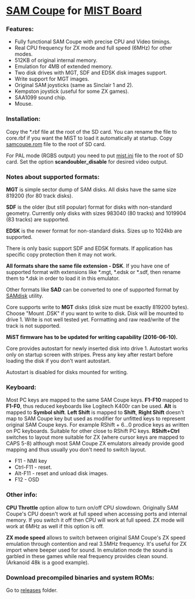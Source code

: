 # [SAM Coupe](https://en.wikipedia.org/wiki/SAM_Coup%C3%A9) for [MIST Board](https://github.com/mist-devel/mist-board/wiki)

### Features:
- Fully functional SAM Coupe with precise CPU and Video timings.
- Real CPU frequency for ZX mode and full speed (6MHz) for other modes.
- 512KB of original internal memory.
- Emulation for 4MB of extended memory.
- Two disk drives with MGT, SDF and EDSK disk images support.
- Write support for MGT images.
- Original SAM joysticks (same as Sinclair 1 and 2).
- Kempston joystick (useful for some ZX games).
- SAA1099 sound chip.
- Mouse.


### Installation:
Copy the *.rbf file at the root of the SD card. You can rename the file to core.rbf if you want the MiST to load it automatically at startup.
Copy [samcoupe.rom](https://github.com/sorgelig/SAMCoupe_MIST/tree/master/releases) file to the root of SD card.

For PAL mode (RGBS output) you need to put [mist.ini](https://github.com/sorgelig/ZX_Spectrum-128K_MIST/tree/master/releases/mist.ini) file to the root of SD card. Set the option **scandoubler_disable** for desired video output.

### Notes about supported formats:
**MGT** is simple sector dump of SAM disks. All disks have the same size 819200 (for 80 track disks).

**SDF** is the older (but still popular) format for disks with non-standard geometry. Currently only disks with sizes 983040 (80 tracks) and 1019904 (83 tracks) are supported.

**EDSK** is the newer format for non-standard disks. Sizes up to 1024kb are supported.

There is only basic support SDF and EDSK formats. If application has specific copy protection then it may not work.

**All formats share the same file extension - DSK**. If you have one of supported format with extensions like *.mgt, *.edsk or *.sdf, then rename them to *.dsk in order to load it in this emulator.

Other formats like **SAD** can be converted to one of supported format by [SAMdisk](http://simonowen.com/samdisk/) utility.

Core supports write to **MGT** disks (disk size must be exactly 819200 bytes). Choose "Mount .DSK" if you want to write to disk. Disk will be mounted to drive 1. Write is not well tested yet. Formatting and raw read/write of the track is not supported.

**MiST firmware has to be updated for writing capability (2016-06-10).**

Core provides autostart for newly inserted disk into drive 1. Autostart works only on startup screen with stripes. Press any key after restart before loading the disk if you don't want autostart.

Autostart is disabled for disks mounted for writing.

### Keyboard:
Most PC keys are mapped to the same SAM Coupe keys.
**F1-F10** mapped to **F1-F0**, thus reduced keyboards like Logitech K400r can be used. **Alt** is mapped to **Symbol shift**. **Left Shift** is mapped to **Shift**, **Right Shift** doesn't map to SAM Coupe key but used as modifier for unfitted keys to represent original SAM Coupe keys. For example RShift + 6...0 prodice keys as written on PC keyboards. Suitable for other close to RShift PC keys. **RShift+Ctrl** switches to layout more suitable for ZX (where cursor keys are mapped to CAPS 5-8) although most SAM Coupe ZX emulators already provide good mapping and thus usually you don't need to switch layout.

* F11 - NMI key
* Ctrl-F11 - reset.
* Alt-F11 - reset and unload disk images.
* F12 - OSD

### Other info:
**CPU Throttle** option allow to turn on/off CPU slowdown. Originally SAM Coupe's CPU doesn't work at full speed when accessing ports and internal memory. If you switch it off then CPU will work at full speed. ZX mode will work at 6MHz as well if this option is off.

**ZX mode speed** allows to switch between original SAM Coupe's ZX speed emulation through contention and real 3.5MHz frequency. It's useful for ZX import where beeper used for sound. In emulation mode the sound is garbled in these games while real frequency provides clean sound. (Arkanoid 48k is a good example).

### Download precompiled binaries and system ROMs:
Go to [releases](https://github.com/sorgelig/SAMCoupe_MIST/tree/master/releases) folder.
